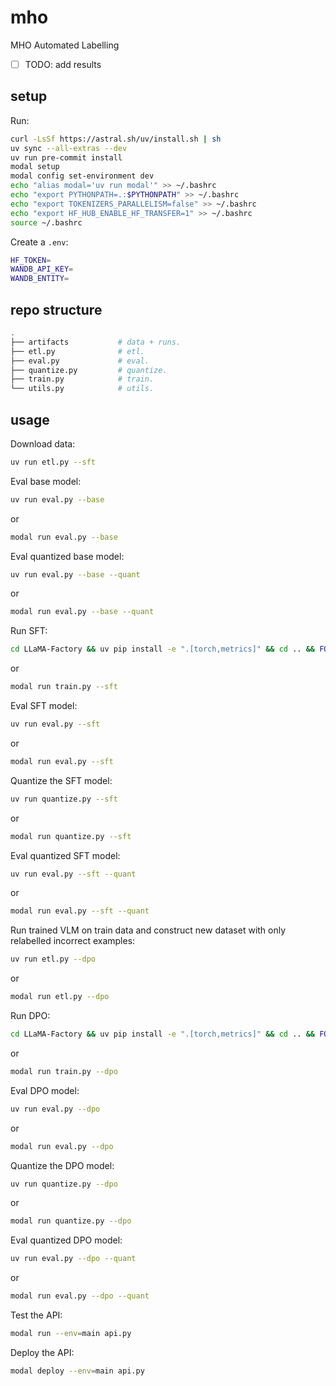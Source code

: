 # mho

MHO Automated Labelling

- [ ] TODO: add results

## setup

Run:

```bash
curl -LsSf https://astral.sh/uv/install.sh | sh
uv sync --all-extras --dev
uv run pre-commit install
modal setup
modal config set-environment dev
echo "alias modal='uv run modal'" >> ~/.bashrc
echo "export PYTHONPATH=.:$PYTHONPATH" >> ~/.bashrc
echo "export TOKENIZERS_PARALLELISM=false" >> ~/.bashrc
echo "export HF_HUB_ENABLE_HF_TRANSFER=1" >> ~/.bashrc
source ~/.bashrc
```

Create a `.env`:

```bash
HF_TOKEN=
WANDB_API_KEY=
WANDB_ENTITY=
```

## repo structure

```bash
.
├── artifacts           # data + runs.
├── etl.py              # etl.
├── eval.py             # eval.
├── quantize.py         # quantize.
├── train.py            # train.
└── utils.py            # utils.
```

## usage

Download data:

```bash
uv run etl.py --sft
```

Eval base model:

```bash
uv run eval.py --base
```

or

```bash
modal run eval.py --base
```

Eval quantized base model:

```bash
uv run eval.py --base --quant
```

or

```bash
modal run eval.py --base --quant
```

Run SFT:

```bash
cd LLaMA-Factory && uv pip install -e ".[torch,metrics]" && cd .. && FORCE_TORCHRUN=1 uv run train.py --sft
```

or

```bash
modal run train.py --sft
```

Eval SFT model:

```bash
uv run eval.py --sft
```

or

```bash
modal run eval.py --sft
```

Quantize the SFT model:

```bash
uv run quantize.py --sft
```

or

```bash
modal run quantize.py --sft
```

Eval quantized SFT model:

```bash
uv run eval.py --sft --quant
```

or

```bash
modal run eval.py --sft --quant
```

Run trained VLM on train data and construct new dataset with only relabelled incorrect examples:

```bash
uv run etl.py --dpo
```

or

```bash
modal run etl.py --dpo
```

Run DPO:

```bash
cd LLaMA-Factory && uv pip install -e ".[torch,metrics]" && cd .. && FORCE_TORCHRUN=1 uv run train.py --dpo
```

or

```bash
modal run train.py --dpo
```

Eval DPO model:

```bash
uv run eval.py --dpo
```

or

```bash
modal run eval.py --dpo
```

Quantize the DPO model:

```bash
uv run quantize.py --dpo
```

or

```bash
modal run quantize.py --dpo
```

Eval quantized DPO model:

```bash
uv run eval.py --dpo --quant
```

or

```bash
modal run eval.py --dpo --quant
```

Test the API:

```bash
modal run --env=main api.py
```

Deploy the API:

```bash
modal deploy --env=main api.py
```

